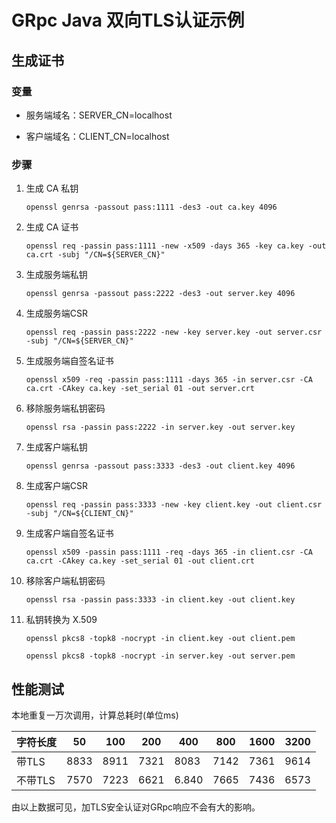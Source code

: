 # GRpc Java 双向TLS认证示例

## 生成证书

### 变量

* 服务端域名：SERVER_CN=localhost

* 客户端域名：CLIENT_CN=localhost

### 步骤

1. 生成 CA 私钥

    `openssl genrsa -passout pass:1111 -des3 -out ca.key 4096`

2. 生成 CA 证书

    `openssl req -passin pass:1111 -new -x509 -days 365 -key ca.key -out ca.crt -subj "/CN=${SERVER_CN}"`

3. 生成服务端私钥

    `openssl genrsa -passout pass:2222 -des3 -out server.key 4096`

4. 生成服务端CSR

    `openssl req -passin pass:2222 -new -key server.key -out server.csr -subj "/CN=${SERVER_CN}"`

5. 生成服务端自签名证书

    `openssl x509 -req -passin pass:1111 -days 365 -in server.csr -CA ca.crt -CAkey ca.key -set_serial 01 -out server.crt`

6. 移除服务端私钥密码

    `openssl rsa -passin pass:2222 -in server.key -out server.key`

7. 生成客户端私钥

    `openssl genrsa -passout pass:3333 -des3 -out client.key 4096`

8. 生成客户端CSR

    `openssl req -passin pass:3333 -new -key client.key -out client.csr -subj "/CN=${CLIENT_CN}"`

9. 生成客户端自签名证书

    `openssl x509 -passin pass:1111 -req -days 365 -in client.csr -CA ca.crt -CAkey ca.key -set_serial 01 -out client.crt`

10. 移除客户端私钥密码

    `openssl rsa -passin pass:3333 -in client.key -out client.key`

11. 私钥转换为 X.509

    `openssl pkcs8 -topk8 -nocrypt -in client.key -out client.pem`

    `openssl pkcs8 -topk8 -nocrypt -in server.key -out server.pem`


## 性能测试

本地重复一万次调用，计算总耗时(单位ms)

| 字符长度   | 50  | 100 |  200  | 400 | 800 | 1600 |3200|
|---------- |-----|-----|-------|-----|-----|-----|-----|
| 带TLS     |  8833  |  8911  |  7321    |  8083    |  7142   |   7361  |   9614  |
| 不带TLS   |  7570   |  7223    |   6621   |  6.840   |  7665   |  7436   |  6573   |

由以上数据可见，加TLS安全认证对GRpc响应不会有大的影响。